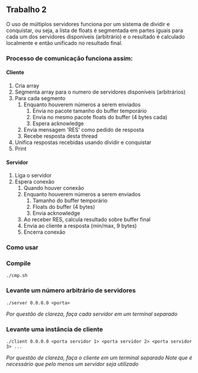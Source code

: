 ## Trabalho 2

O uso de múltiplos servidores funciona por um sistema de dividir e conquistar,
ou seja, a lista de floats é segmentada em partes iguais para cada um dos
servidores disponíveis (arbitrário) e o resultado é calculado localmente e
então unificado no resultado final.

### Processo de comunicação funciona assim:

#### Cliente

1. Cria array
2. Segmenta array para o numero de servidores disponíveis (arbitrários)
3. Para cada segmento
   1. Enquanto houverem números a serem enviados
      1. Envia no pacote tamanho do buffer temporário
      2. Envia no mesmo pacote floats do buffer (4 bytes cada)
      3. Espera acknowledge
   2. Envia mensagem 'RES' como pedido de resposta
   3. Recebe resposta desta thread
4. Unifica respostas recebidas usando dividir e conquistar
7. Print

#### Servidor

1. Liga o servidor
2. Espera conexão
   1. Quando houver conexão
   2. Enquanto houverem números a serem enviados
      1. Tamanho do buffer temporário
      2. Floats do buffer (4 bytes)
      3. Envia acknowledge
   3. Ao receber RES, calcula resultado sobre buffer final
   4. Envia ao cliente a resposta (min/max, 9 bytes)
   5. Encerra conexão   

### Como usar

### Compile

```
./cmp.sh
```

### Levante um número arbitrário de servidores

```
./server 0.0.0.0 <porta>
```  

*Por questão de clareza, faça cada servidor em um terminal separado*


### Levante uma instância de cliente

```
./client 0.0.0.0 <porta servidor 1> <porta servidor 2> <porta servidor 3> ...
```  

*Por questão de clareza, faça o  cliente em um terminal separado*
*Note que é necessário que pelo menos um servidor seja utilizado*